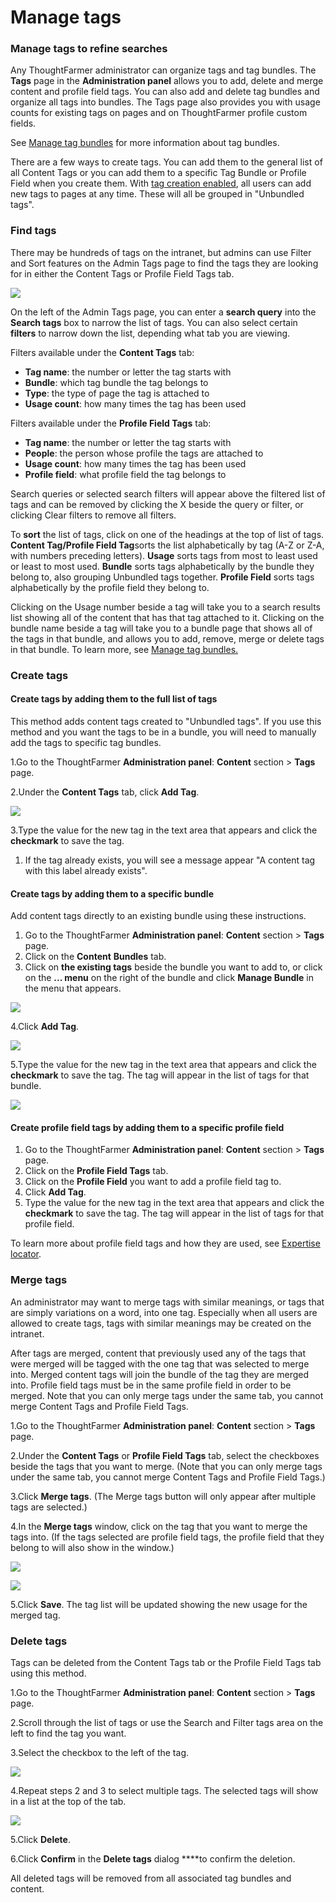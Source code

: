 # Manage tags

### Manage tags to refine searches

Any ThoughtFarmer administrator can organize tags and tag bundles. The **Tags** page in the **Administration panel** allows you to add, delete and merge content and profile field tags. You can also add and delete tag bundles and organize all tags into bundles. The Tags page also provides you with usage counts for existing tags on pages and on ThoughtFarmer profile custom fields.  
  
See [Manage tag bundles](manage-tag-bundles.md) for more information about tag bundles.  
  
There are a few ways to create tags. You can add them to the general list of all Content Tags or you can add them to a specific Tag Bundle or Profile Field when you create them. With [tag creation enabled](tags-overview.md), all users can add new tags to pages at any time. These will all be grouped in "Unbundled tags".

### Find tags

There may be hundreds of tags on the intranet, but admins can use Filter and Sort features on the Admin Tags page to find the tags they are looking for in either the Content Tags or Profile Field Tags tab.

![](../../../.gitbook/assets/1%20%28105%29.png)

On the left of the Admin Tags page, you can enter a **search query** into the **Search tags** box to narrow the list of tags. You can also select certain **filters** to narrow down the list, depending what tab you are viewing.  
  
Filters available under the **Content Tags** tab:

* **Tag name**: the number or letter the tag starts with
* **Bundle**: which tag bundle the tag belongs to
* **Type**: the type of page the tag is attached to
* **Usage count**: how many times the tag has been used

Filters available under the **Profile Field Tags** tab:

* **Tag name**: the number or letter the tag starts with
* **People**: the person whose profile the tags are attached to
* **Usage count**: how many times the tag has been used
* **Profile field**: what profile field the tag belongs to

Search queries or selected search filters will appear above the filtered list of tags and can be removed by clicking the X beside the query or filter, or clicking Clear filters to remove all filters.  
  
To **sort** the list of tags, click on one of the headings at the top of list of tags. **Content Tag/Profile Field Tag**sorts the list alphabetically by tag \(A-Z or Z-A, with numbers preceding letters\). **Usage** sorts tags from most to least used or least to most used. **Bundle** sorts tags alphabetically by the bundle they belong to, also grouping Unbundled tags together. **Profile Field** sorts tags alphabetically by the profile field they belong to.  
  
Clicking on the Usage number beside a tag will take you to a search results list showing all of the content that has that tag attached to it. Clicking on the bundle name beside a tag will take you to a bundle page that shows all of the tags in that bundle, and allows you to add, remove, merge or delete tags in that bundle. To learn more, see [Manage tag bundles.](manage-tag-bundles.md)

### Create tags

#### Create tags by adding them to the full list of tags

This method adds content tags created to "Unbundled tags". If you use this method and you want the tags to be in a bundle, you will need to manually add the tags to specific tag bundles.

1.Go to the ThoughtFarmer **Administration panel**: **Content** section &gt; **Tags** page.

2.Under the **Content Tags** tab, click **Add Tag**.

![](../../../.gitbook/assets/2%20%28101%29.png)

3.Type the value for the new tag in the text area that appears and click the **checkmark** to save the tag.

1. If the tag already exists, you will see a message appear "A content tag with this label already exists".

#### Create tags by adding them to a specific bundle

Add content tags directly to an existing bundle using these instructions.

1. Go to the ThoughtFarmer **Administration panel**: **Content** section &gt; **Tags** page.
2. Click on the **Content** **Bundles** tab.
3. Click on **the existing tags** beside the bundle you want to add to, or click on the **... menu** on the right of the bundle and click **Manage Bundle** in the menu that appears.

![](../../../.gitbook/assets/3%20%2843%29.png)

4.Click **Add Tag**.

![](../../../.gitbook/assets/4%20%2828%29.png)

5.Type the value for the new tag in the text area that appears and click the **checkmark** to save the tag. The tag will appear in the list of tags for that bundle.

![](../../../.gitbook/assets/5%20%2811%29.png)



#### Create profile field tags by adding them to a specific profile field

1. Go to the ThoughtFarmer **Administration panel**: **Content** section &gt; **Tags** page.
2. Click on the **Profile Field Tags** tab.
3. Click on the **Profile Field** you want to add a profile field tag to.
4. Click **Add Tag**.
5. Type the value for the new tag in the text area that appears and click the **checkmark** to save the tag. The tag will appear in the list of tags for that profile field.

To learn more about profile field tags and how they are used, see [Expertise locator](../untitled-4/).

### Merge tags

An administrator may want to merge tags with similar meanings, or tags that are simply variations on a word, into one tag. Especially when all users are allowed to create tags, tags with similar meanings may be created on the intranet.  
  
After tags are merged, content that previously used any of the tags that were merged will be tagged with the one tag that was selected to merge into. Merged content tags will join the bundle of the tag they are merged into. Profile field tags must be in the same profile field in order to be merged. Note that you can only merge tags under the same tab, you cannot merge Content Tags and Profile Field Tags.

1.Go to the ThoughtFarmer **Administration panel**: **Content** section &gt; **Tags** page.

2.Under the **Content Tags** or **Profile Field Tags** tab, select the checkboxes beside the tags that you want to merge. \(Note that you can only merge tags under the same tab, you cannot merge Content Tags and Profile Field Tags.\)

3.Click **Merge tags**. \(The Merge tags button will only appear after multiple tags are selected.\)

4.In the **Merge tags** window, click on the tag that you want to merge the tags into. \(If the tags selected are profile field tags, the profile field that they belong to will also show in the window.\)

![](../../../.gitbook/assets/6%20%287%29.png)

![](../../../.gitbook/assets/7%20%2818%29.png)

5.Click **Save**. The tag list will be updated showing the new usage for the merged tag.

### Delete tags <a id="section4"></a>

Tags can be deleted from the Content Tags tab or the Profile Field Tags tab using this method.

1.Go to the ThoughtFarmer **Administration panel**: **Content** section &gt; **Tags** page.

2.Scroll through the list of tags or use the Search and Filter tags area on the left to find the tag you want.

3.Select the checkbox to the left of the tag.

![](../../../.gitbook/assets/8%20%2813%29.png)

4.Repeat steps 2 and 3 to select multiple tags. The selected tags will show in a list at the top of the tab.

![](../../../.gitbook/assets/9%20%2813%29.png)

5.Click **Delete**.

6.Click **Confirm** in the **Delete tags** dialog ****to confirm the deletion.

All deleted tags will be removed from all associated tag bundles and content.

